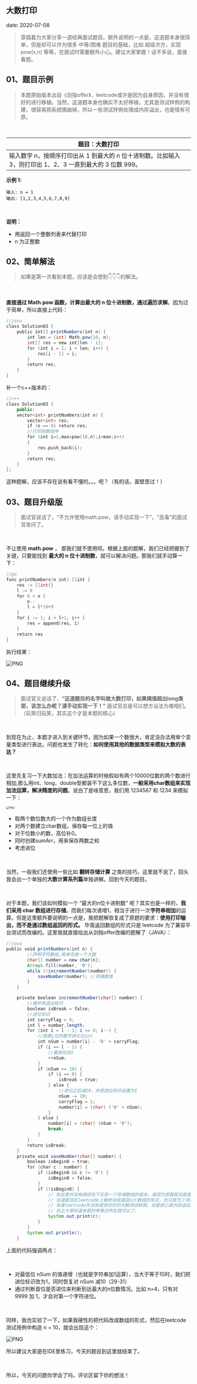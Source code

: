  
##	大数打印
date:	2020-07-08
 

> 穿插着为大家分享一道经典面试题目。额外说明的一点是，这道题本身很简单，但是却可以作为很多 中等/困难 题目的基础，比如 超级次方，实现pow(x,n) 等等，在面试时需要额外小心。建议大家掌握！话不多说，直接看题。

## 01、题目示例

> 本题原始版本出自《剑指offer》，leetcode或许是因为自身原因，并没有很好的进行移植。当然，这道题本身也确实不太好移植，尤其是测试样例的构建，很容易把系统搞崩掉，所以一些测试样例处理成内存溢出，也是情有可原。

<br/>

| 题目：大数打印                                               |
| ------------------------------------------------------------ |
| 输入数字 n，按顺序打印出从 1 到最大的 n 位十进制数。比如输入 3，则打印出 1、2、3 一直到最大的 3 位数 999。 |

**示例 1:**

```
输入: n = 1 
输出: [1,2,3,4,5,6,7,8,9]
```

<br/>

**说明：**

- 用返回一个整数列表来代替打印
- n 为正整数

## 02、简单解法

> 如果是第一次看到本题，应该是会想到👇👇👇的解法。

<br/>

**直接通过 Math.pow 函数，计算出最大的 n 位十进制数，通过遍历求解**。因为过于简单，所以直接上代码：

```java
//java 
class Solution03 { 
    public int[] printNumbers(int n) { 
        int len = (int) Math.pow(10, n); 
        int[] res = new int[len - 1]; 
        for (int i = 1; i < len; i++) { 
            res[i - 1] = i; 
        } 
        return res;
    }
}
```

补一个c++版本的：

```c++
//c++ 
class Solution03 { 
    public: 
    vector<int> printNumbers(int n) { 
        vector<int> res; 
        if (n == 0) return res; 
        //打印到数组中 
        for (int i=1,max=pow(10,n);i<max;i++)
        {
            res.push_back(i);
        }
        return res;
    }
}; 
```

这种题解，应该不存在说有看不懂的。。。吧？（有的话，面壁思过！）

## 03、题目升级版

> 面试官说话了，“不允许使用math.pow，请手动实现一下”，“恶毒”的面试官发问了。

<br/>

不让使用 **math.pow** ， 那我们就不使用呗。根据上面的题解，我们已经把握到了关键，只要能找到 **最大的 n 位十进制数**，就可以解决问题。那我们就手动算一下：

```go
//go 
func printNumbers(n int) []int { 
    res := []int{} 
    l := 0 
    for 0 < n { 
        n-- 
        l = l*10+9 
    }
    for i := 1; i < l+1; i++ {
        res = append(res, i)
    }
    return res
}
```

执行结果：

<img src="304/1.jpg" alt="PNG"  />

## 04、题目继续升级

> 面试官又说话了，**“这道题目的名字叫做大数打印，如果阈值超出long类型，该怎么办呢？请手动实现一下！”** 面试官总是可以想方设法为难咱们。（玩笑归玩笑，其实这个才是本题的核心）

<br/>

到现在为止，本题才进入到关键环节。因为如果一个数很大，肯定没办法用单个变量类型进行表达。问题也发生了转化：**如何使用其他的数据类型来模拟大数的表达？**

 <br/>

这里先复习一下大数加法：在加法运算的时候假如有两个10000位数的两个数进行相加,那么用int、long、double型都装不下这么多位数，**一般采用char数组来实现加法运算，解决精度的问题**。说白了是啥意思，我们用 1234567 和 1234 来模拟一下：

<img src="304/2.jpg" alt="PNG" style="zoom:50%;" />

- 取两个数位数大的一个作为数组长度
- 对两个数建立char数组，保存每一位上的值
- 对于位数小的数，高位补0。
- 同时创建sumArr，用来保存两数之和
- 考虑进位

 <br/>

当然，一般我们还使用一些比如 **翻转存储计算** 之类的技巧，这里就不说了，回头我会出一个单独的**大数计算系列篇**单独讲解。回到今天的题目。

 <br/>

对于本题，我们该如何模拟一个 “最大的n位十进制数” 呢？其实也是一样的，**我们采用 char 数组进行存储**。而我们每次递增1，相当于进行一次**字符串相加**的运算。但是这里额外要说明的一点是，我把题解恢复成了原题的要求：**使用打印输出，而不是通过数组返回的形式。** 毕竟返回数组的形式只是 leetcode 为了兼容平台测试而改编的。这里我就直接给出从剑指offer改编的题解了（JAVA）：

```java
//java 
public void printNumbers(int n) { 
        //声明字符数组,用来存放一个大数 
        char[] number = new char[n]; 
        Arrays.fill(number, '0'); 
        while (!incrementNumber(number)) { 
            saveNumber(number); //存储数值 
        } 
    }

    private boolean incrementNumber(char[] number) {
        //循环体退出标识
        boolean isBreak = false;
        //进位标识
        int carryFlag = 0;
        int l = number.length;
        for (int i = l - 1; i >= 0; i--) {
            //取第i位的数字转化位int
            int nSum = number[i] - '0' + carryFlag;
            if (i == l - 1) {
                //最低位加1
                ++nSum;
            }
            if (nSum >= 10) {
                if (i == 0) {
                    isBreak = true;
                } else {
                    //进位之后减10，并把进位标识设置为1
                    nSum -= 10;
                    carryFlag = 1;
                    number[i] = (char) ('0' + nSum);
                }
            } else {
                number[i] = (char) (nSum + '0');
                break;
            }
        }
        return isBreak;
    }
    private void saveNumber(char[] number) {
        boolean isBegin0 = true;
        for (char c : number) {
            if (isBegin0 && c != '0') {
                isBegin0 = false;
            }
            if (!isBegin0) {
                // 到这里并没有继续往下实现一个存储数组的版本，是因为原题其实就是要求打印数值。
                // 这道题目在leetcode上被改动成返回int数组的形式，也只是为了测试方便，
                // 本身leetcode并没有提供对应的大数测试样例，也是担心其内存溢出。
                // 总之大家知道本题的考察点所在就可以了。
                System.out.print(c);
            }
        }
        System.out.println();
    }
```

上面的代码强调两点：

 <br/>

- 对最低位 nSum 的值递增（也就是字符串加1运算），当大于等于10时，我们把进位标识改为1，同时恢复对 nSum 减10（29-31）
- 通过判断首位是否进位来判断到达最大的n位数情况。比如 n=4，只有对 9999 加 1，才会对第一个字符进位。

 <br/>

同样，我也实验了一下，如果我硬性的把代码改成数组的形式，然后在leetcode测试用例中构造 n = 10，就会出现这个：

<img src="304/3.jpg" alt="PNG"  />

所以建议大家是在IDE里练习，今天的题目到这里就结束了。

 <br/>

所以，今天的问题你学会了吗，评论区留下你的想法！

